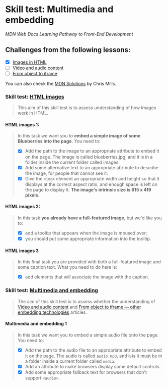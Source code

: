 # Skill test: Multimedia and embedding

_MDN Web Docs Learning Pathway to Front-End Development_

## Challenges from the following lessons:

-   [x] [Images in HTML](https://developer.mozilla.org/en-US/docs/Learn/HTML/Multimedia_and_embedding/Images_in_HTML)
-   [ ] [Video and audio content](https://developer.mozilla.org/en-US/docs/Learn/HTML/Multimedia_and_embedding/Video_and_audio_content)
-   [ ] [From object to iframe](https://developer.mozilla.org/en-US/docs/Learn/HTML/Multimedia_and_embedding/Other_embedding_technologies)

You can also check the [MDN Solutions](https://github.com/mdn/learning-area/tree/master/html/multimedia-and-embedding/tasks/) by Chris Mills.

### Skill test: [HTML images](https://developer.mozilla.org/en-US/docs/Learn/HTML/Multimedia_and_embedding/Images_in_HTML/Test_your_skills:_HTML_images)

> This aim of this skill test is to assess understanding of how Images work in HTML.

#### HTML images 1:

> In this task we want you to **embed a simple image of some Blueberries into the page**. You need to:
>
> -   [x] Add the path to the image to an appropriate attribute to embed it on the page. The image is called blueberries.jpg, and it is in a folder inside the current folder called images.
> -   [x] Add some alternative text to an appropriate attribute to describe the image, for people that cannot see it.
> -   [x] Give the `<img>` element an appropriate width and height so that it displays at the correct aspect ratio, and enough space is left on the page to display it. **The image's intrinsic size is 615 x 419 pixels**.

#### HTML images 2:

> In this task **you already have a full-featured image**, but we'd like you to:
>
> -   [x]  add a tooltip that appears when the image is moused over; 
> -   [x]  you should put some appropriate information into the tooltip.

#### HTML images 3

> In this final task you are provided with both a full-featured image  and some caption text. What you need to do here is:
>
> - [x] add elements that  will associate the image with the caption.

### Skill test: [Multimedia and embedding](https://developer.mozilla.org/en-US/docs/Learn/HTML/Multimedia_and_embedding/Video_and_audio_content/Test_your_skills:_Multimedia_and_embedding)

> The aim of this skill test is to assess whether the understanding of [Video and audio content](https://developer.mozilla.org/en-US/docs/Learn/HTML/Multimedia_and_embedding/Video_and_audio_content) and [From object to iframe — other embedding technologies](https://developer.mozilla.org/en-US/docs/Learn/HTML/Multimedia_and_embedding/Other_embedding_technologies) articles.

#### Multimedia and embedding 1

> In this task we want you to embed a simple audio file onto the page. You need to:
>
> - [x] Add the path to the audio file to an appropriate attribute to embed it on the page. The audio is called `audio.mp3`, and ~~it is~~  it must be in a folder inside a current folder called `media`.
> - [x] Add an attribute to make browsers display some default controls.
> - [x] Add some appropriate fallback text for browsers that don't support `<audio>`.